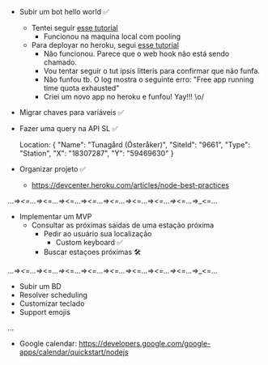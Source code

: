 


* Subir um bot hello world ✅
    * Tentei seguir [esse tutorial](http://mvalipour.github.io/node.js/2015/11/10/build-telegram-bot-nodejs-heroku/)
        - Funcionou na maquina local com pooling
    * Para deployar no heroku, segui [esse tutorial](http://mvalipour.github.io/node.js/2015/12/06/telegram-bot-webhook-existing-express/)
        - Não funcionou. Parece que o web hook não está sendo chamado.
        - Vou tentar seguir o tut ipsis litteris para confirmar que não funfa.
        - Não funfou tb. O log mostra o seguinte erro: "Free app running time quota exhausted"
        - Criei um novo app no heroku e funfou! Yay!!! \o/

* Migrar chaves para variáveis ✅

* Fazer uma query na API SL ✅

    Location: {
          "Name": "Tunagård (Österåker)",
          "SiteId": "9661",
          "Type": "Station",
          "X": "18307287",
          "Y": "59469630" }

* Organizar projeto ✅
    - https://devcenter.heroku.com/articles/node-best-practices

...=>_<=...=>_<=_...=>_<=...=>_<=_...=>_<=...=>_<=...=>_<=...=>_<=...=>_<=...

* Implementar um MVP
  - Consultar as próximas saidas de uma estação próxima
    + Pedir ao usuário sua localização
      * Custom keyboard  ✅
    + Buscar estaçoes próximas 🛠

...=>_<=...=>_<=_...=>_<=...=>_<=_...=>_<=...=>_<=...=>_<=...=>_<=...=>_<=...

* Subir um BD
* Resolver scheduling
* Customizar teclado
* Support emojis

...

* Google calendar: https://developers.google.com/google-apps/calendar/quickstart/nodejs
